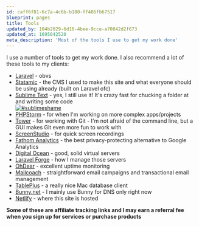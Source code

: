 ```yaml
---
id: caff6f81-6c7a-4c6b-b108-ff486fb67517
blueprint: pages
title: Tools
updated_by: 104b2029-6d10-4bee-9cce-a70842d2f673
updated_at: 1695042520
meta_description: 'Most of the tools I use to get my work done'
---
```

I use a number of tools to get my work done. I also recommend a lot of these tools to my clients:

- [Laravel](https://laravel.com) - obvs
- [Statamic](https://statamic.com) - the CMS I used to make this site and what everyone should be using already (built on Laravel ofc)
- [Sublime Text](https://www.sublimetext.com/) - yes, I still use it! It's crazy fast for chucking a folder at and writing some code  
  [![#sublimeshame](https://img.shields.io/badge/%23sublimeshame-383D40?logo=sublimetext)](https://github.com/kapitanluffy/i-shamefully-paid-for-sublime-text)
- [PHPStorm](https://www.jetbrains.com/phpstorm/) - for when I'm working on more complex apps/projects
- [Tower](https://www.git-tower.com/?via=simon) - for working with Git - I'm not afraid of the command line, but a GUI makes Git even more fun to work with
- [ScreenStudio](https://screenstudio.lemonsqueezy.com?aff=ZJVoO) - for quick screen recordings
- [Fathom Analytics](https://usefathom.com/ref/DRLWQG) - the best privacy-protecting alternative to Google Analytics
- [Digital Ocean](https://m.do.co/c/adc0b0656d7c) - good, solid virtual servers
- [Laravel Forge](https://forge.laravel.com) - how I manage those servers
- [OhDear](https://ohdear.app/?via=simonhamp) - excellent uptime monitoring
- [Mailcoach](https://mailcoach.app/?via=simonhamp) - straightforward email campaigns and transactional email management
- [TablePlus](https://tableplus.com/) - a really nice Mac database client
- [Bunny.net](https://bunny.net?ref=44kyjbqcw9) - I mainly use Bunny for DNS only right now
- [Netlify](https://netlify.com) - where this site is hosted

**Some of these are affiliate tracking links and I may earn a referral fee when you sign up for services or purchase products**